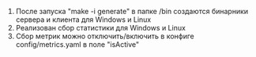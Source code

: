 1. После запуска "make -i generate" в папке /bin создаются бинарники сервера и клиента для Windows и Linux
2. Реализован сбор статистики для Windows и Linux
3. Сбор метрик можно отключить/включить в конфиге config/metrics.yaml в поле "isActive"
